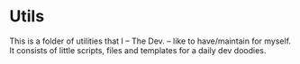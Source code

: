 # Utils

This is a folder of utilities that I – The Dev. – like to have/maintain for myself.
It consists of little scripts, files and templates for a daily dev doodies.
